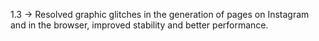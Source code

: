  1.3 -> Resolved graphic glitches in the generation of pages on Instagram and in the browser, improved stability and better performance.
